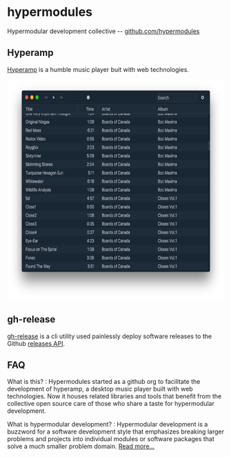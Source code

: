 # hypermodules

Hypermodular development collective -- [github.com/hypermodules](https://github.com/hypermodules)

## Hyperamp

[Hyperamp](https://github.com/hypermodules/hyperamp) is a humble music player buit with web technologies.

<img src="/static/hyperamp-1x.png" srcset="/static/hyperamp-2x.png 2x" height="512" />

## gh-release

[gh-release](https://github.com/hypermodules/gh-release) is a cli utility used painlessly deploy software releases to the Github [releases API](https://developer.github.com/v3/repos/releases/).

## FAQ

What is this?
:   Hypermodules started as a github org to facilitate the development of hyperamp, a desktop music player built with web technologies.  Now it houses related libraries and tools that benefit from the collective open source care of those who share a taste for hypermodular development.

What is hypermodular development?
:  Hypermodular development is a buzzword for a software development style that emphasizes breaking larger problems and projects into individual modules or software packages that solve a much smaller problem domain.  [Read more...](/ideas)
